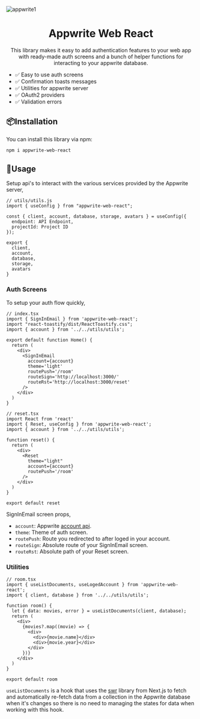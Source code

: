 ![appwrite1](https://user-images.githubusercontent.com/85363195/232071479-e176041e-0be3-4123-91bc-d4d296072660.gif)


<h1 align="center">Appwrite Web React</h1>

<p align="center">This library makes it easy to add authentication features to your web app with ready-made auth screens and a bunch of helper functions for interacting to your appwrite database.</p>

- ✅ Easy to use auth screens
- ✅ Confirmation toasts messages
- ✅ Utilities for appwrite server
- ✅ OAuth2 providers
- ✅ Validation errors

## 📦Installation

You can install this library via npm:
```bash
npm i appwrite-web-react
```

## 🦄Usage

Setup api's to interact with the various services provided by the Appwrite server,

```tsx
// utils/utils.js
import { useConfig } from "appwrite-web-react";

const { client, account, database, storage, avatars } = useConfig({
  endpoint: API Endpoint,
  projectId: Project ID
});

export {
  client,
  account,
  database,
  storage,
  avatars
}
```

### Auth Screens

To setup your auth flow quickly,
```tsx
// index.tsx
import { SignInEmail } from 'appwrite-web-react';
import "react-toastify/dist/ReactToastify.css";
import { account } from '../../utils/utils';

export default function Home() {
  return (
    <div>
      <SignInEmail 
        account={account} 
        theme='light' 
        routePush='/room'
        routeSign='http://localhost:3000/'
        routeRst='http://localhost:3000/reset'
      />
    </div>
  )
}
```

```tsx
// reset.tsx
import React from 'react'
import { Reset, useConfig } from 'appwrite-web-react';
import { account } from '../../utils/utils';

function reset() {
  return (
    <div>
      <Reset 
        theme="light" 
        account={account} 
        routePush='/room' 
      />
    </div>
  )
}

export default reset
```

SignInEmail screen props,
- `account`: Appwrite [account api](https://appwrite.io/docs/client/account).
- `theme`: Theme of auth screen.
- `routePush`: Route you redirected to after loged in your account.
- `routeSign`: Absolute route of your SignInEmail screen.
- `routeRst`: Absolute path of your Reset screen.

### Utilities

```tsx
// room.tsx
import { useListDocuments, useLogedAccount } from 'appwrite-web-react';
import { client, database } from '../../utils/utils';

function room() {
  let { data: movies, error } = useListDocuments(client, database);
  return (
    <div>
      {movies?.map((movie) => {
        <div>
          <div>{movie.name}</div>
          <div>{movie.year}</div>
        </div>
      })}
    </div>
  )
}

export default room
```

`useListDocuments` is a hook that uses the [swr](https://swr.vercel.app/) library from Next.js to fetch and automatically re-fetch data from a collection in the Appwrite database when it's changes so there is no need to managing the states for data when working with this hook.
